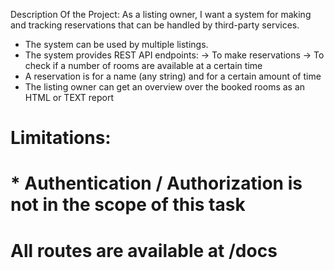 Description Of the Project:
As a listing owner, I want a system for making and tracking reservations that can be handled by third-party services.

* The system can be used by multiple listings.
* The system provides REST API endpoints:
-> To make reservations
-> To check if a number of rooms are available at a certain time
* A reservation is for a name (any string) and for a certain amount of time
* The listing owner can get an overview over the booked rooms as an HTML or TEXT report

# Limitations:
#
# * Authentication / Authorization is not in the scope of this task

# All routes are available at /docs
